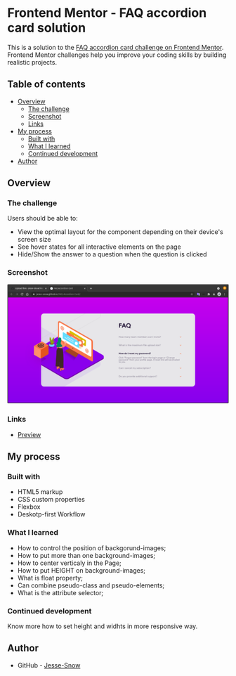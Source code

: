 # Frontend Mentor - FAQ accordion card solution

This is a solution to the [FAQ accordion card challenge on Frontend Mentor](https://www.frontendmentor.io/challenges/faq-accordion-card-XlyjD0Oam). Frontend Mentor challenges help you improve your coding skills by building realistic projects. 

## Table of contents

- [Overview](#overview)
  - [The challenge](#the-challenge)
  - [Screenshot](#screenshot)
  - [Links](#links)
- [My process](#my-process)
  - [Built with](#built-with)
  - [What I learned](#what-i-learned)
  - [Continued development](#continued-development)
- [Author](#author)

## Overview

### The challenge

Users should be able to:

- View the optimal layout for the component depending on their device's screen size
- See hover states for all interactive elements on the page
- Hide/Show the answer to a question when the question is clicked

### Screenshot

![](./screenshot.png)

### Links

- [Preview](https://jesse-snow.github.io/FAQ-Accordion-Card/)

## My process

### Built with

- HTML5 markup
- CSS custom properties
- Flexbox
- Deskotp-first Workflow

### What I learned

- How to control the position of backgorund-images;
- How to put more than one background-images;
- How to center verticaly in the Page;
- How to put HEIGHT on background-images;
- What is float property;
- Can combine pseudo-class and pseudo-elements;
- What is the attribute selector;

### Continued development

Know more how to set height and widhts in more responsive way.

## Author

- GitHub - [Jesse-Snow](https://github.com/Jesse-Snow)
